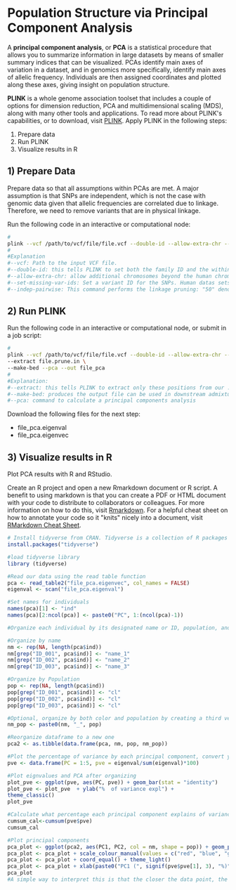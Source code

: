 # Population Structure via Principal Component Analysis

A **principal component analysis**, or **PCA** is a statistical procedure that allows you to summarize information in large datasets by means of smaller summary indices that can be visualized. PCAs identify main axes of variation in a dataset, and in genomics more specifically, identify main axes of allelic frequency. Individuals are then assigned coordinates and plotted along these axes, giving insight on population structure.

**PLINK** is a whole genome association toolset that includes a couple of options for dimension reduction, PCA and multidimensional scaling (MDS), along with many other tools and applications. To read more about PLINK's capabilities, or to download, visit [PLINK](https://zzz.bwh.harvard.edu/plink/tutorial.shtml). Apply PLINK in the following steps: 

1) Prepare data
2) Run PLINK
3) Visualize results in R

## 1) Prepare Data

Prepare data so that all assumptions within PCAs are met. A major assumption is that SNPs are independent, which is not the case with genomic data given that allelic frequencies are correlated due to linkage. Therefore, we need to remove variants that are in physical linkage.

Run the following code in an interactive or computational node:

```Bash
#
plink --vcf /path/to/vcf/file/file.vcf --double-id --allow-extra-chr --set-missing-var-ids @:# --indep-pairwise 50 10 0.1 --out file_plink
#
#Explanation
#--vcf: Path to the input VCF file.
#--double-id: this tells PLINK to set both the family ID and the within-family ID to be set to the sample ID
#--allow-extra-chr: allow additional chromosomes beyond the human chromosome set. PLINK by default expectes that the data is human
#--set-missing-var-ids: Set a variant ID for the SNPs. Human datas sets often have annotated SNP names, so plink will look for these. If not working wtih a human dataset, set to default to chromosome:position which can be achieved in plink by setting the option @:#.
#--indep-pairwise: This command performs the linkage pruning: "50" denotes a window of 50 Kb, "10" is the window step size - meaning we move 10 bp each time we calculate linkage. The third argument is an r2 threshold, or the threshold of linkage we are willing to tolerate. For example, variables that show an r2 of greater than 0.1 are pruned here.
```

## 2) Run PLINK

Run the following code in an interactive or computational node, or submit in a job script:

```Bash
#
plink --vcf /path/to/vcf/file/file.vcf --double-id --allow-extra-chr --set-missing-var-ids @:# \
--extract file.prune.in \
--make-bed --pca --out file_pca
#
#Explanation:
#--extract: this tells PLINK to extract only these positions from our .vcf file
#--make-bed: produces the output file can be used in downstream admixture analysis
#--pca: command to calculate a principal components analysis
```

Download the following files for the next step:

* file_pca.eigenval  
* file_pca.eigenvec

## 3) Visualize results in R

Plot PCA results with R and RStudio.

Create an R project and open a new Rmarkdown document or R script. A benefit to using markdown is that you can create a PDF or HTML document with your code to distribute to collaborators or colleagues. For more information on how to do this, visit [Rmarkdown](https://rmarkdown.rstudio.com). For a helpful cheat sheet on how to annotate your code so it "knits" nicely into a document, visit [RMarkdown Cheat Sheet](https://www.rstudio.com/wp-content/uploads/2015/02/rmarkdown-cheatsheet.pdf).

```R
# Install tidyverse from CRAN. Tidyverse is a collection of R packages designed for data science and manipulation.
install.packages("tidyverse")

#load tidyverse library
library (tidyverse)

#Read our data using the read table function
pca <- read_table2("file_pca.eigenvec", col_names = FALSE)
eigenval <- scan("file_pca.eigenval")

#Set names for individuals
names(pca)[1] <- "ind"
names(pca)[2:ncol(pca)] <- paste0("PC", 1:(ncol(pca)-1))

#Organize each individual by its designated name or ID, population, and species.Let's now organize each individual by its name and its population/species. For this you will create some vectors that will hold that information (i.e. nm for name and pop for population).

#Organize by name
nm <- rep(NA, length(pca$ind))
nm[grep("ID_001", pca$ind)] <- "name_1"
nm[grep("ID_002", pca$ind)] <- "name_2"
nm[grep("ID_003", pca$ind)] <- "name_3"

#Organize by Population
pop <- rep(NA, length(pca$ind))
pop[grep("ID_001", pca$ind)] <- "cl"
pop[grep("ID_002", pca$ind)] <- "cl"
pop[grep("ID_003", pca$ind)] <- "cl"

#Optional, organize by both color and population by creating a third vector:
nm_pop <- paste0(nm, "_", pop)

#Reorganize dataframe to a new one
pca2 <- as.tibble(data.frame(pca, nm, pop, nm_pop))

#Plot the percentage of variance by each principal component, convert your eigenvalues to percentages and create a new dataframe
pve <- data.frame(PC = 1:5, pve = eigenval/sum(eigenval)*100)

#Plot eignvalues and PCA after organizing
plot_pve <- ggplot(pve, aes(PC, pve)) + geom_bar(stat = "identity")
plot_pve <- plot_pve  + ylab("%  of variance expl") +
theme_classic()
plot_pve

#Calculate what percentage each principal component explains of variance:
cumsum_cal<-cumsum(pve$pve)
cumsum_cal

#Plot principal components
pca_plot <- ggplot(pca2, aes(PC1, PC2, col = nm, shape = pop)) + geom_point(size = 3)
pca_plot <- pca_plot + scale_colour_manual(values = c("red", "blue", "green", "purple","black"))
pca_plot <- pca_plot + coord_equal() + theme_light()
pca_plot <- pca_plot + xlab(paste0("PC1 (", signif(pve$pve[1], 3), "%)")) + ylab(paste0("PC2 (", signif(pve$pve[2], 3), "%)"))
pca_plot
#A simple way to interpret this is that the closer the data point, the more similar the individuals

```
